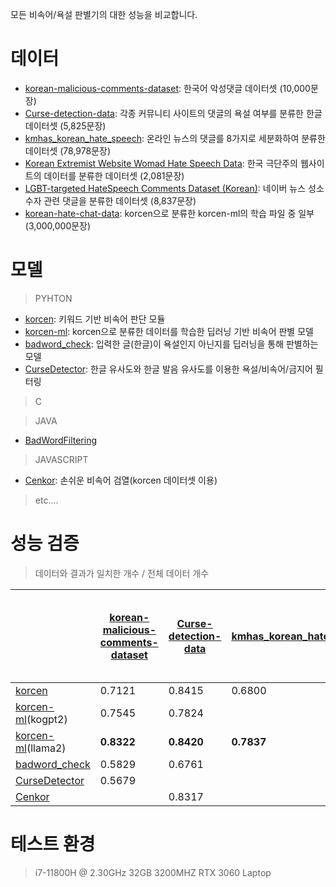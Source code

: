모든 비속어/욕설 판별기의 대한 성능을 비교합니다.
# 데이터
- [korean-malicious-comments-dataset](https://github.com/ZIZUN/korean-malicious-comments-dataset): 한국어 악성댓글 데이터셋 (10,000문장)
- [Curse-detection-data](https://github.com/2runo/Curse-detection-data): 각종 커뮤니티 사이트의 댓글의 욕설 여부를 분류한 한글 데이터셋 (5,825문장)
- [kmhas_korean_hate_speech](https://huggingface.co/datasets/jeanlee/kmhas_korean_hate_speech): 온라인 뉴스의 댓글를 8가지로 세분화하여 분류한 데이터셋 (78,978문장)
- [Korean Extremist Website Womad Hate Speech Data](https://www.kaggle.com/datasets/captainnemo9292/korean-extremist-website-womad-hate-speech-data/data): 한국 극단주의 웹사이트의 데이터를 분류한 데이터셋 (2,081문장)
- [LGBT-targeted HateSpeech Comments Dataset (Korean)](https://www.kaggle.com/datasets/junbumlee/lgbt-hatespeech-comments-at-naver-news-korean): 네이버 뉴스 성소수자 관련 댓글을 분류한 데이터셋 (8,837문장)
- [korean-hate-chat-data](https://www.kaggle.com/datasets/tanat05/korean-hate-chat-data): korcen으로 분류한 korcen-ml의 학습 파일 중 일부(3,000,000문장)

# 모델
> PYHTON
- [korcen](https://github.com/KR-korcen/korcen): 키워드 기반 비속어 판단 모듈
- [korcen-ml](https://github.com/KR-korcen/korcen-ml/blob/main/README.md): korcen으로 분류한 데이터를 학습한 딥러닝 기반 비속어 판별 모델
- [badword_check](https://github.com/Nam-SW/badword_check): 입력한 글(한글)이 욕설인지 아닌지를 딥러닝을 통해 판별하는 모델
- [CurseDetector](https://github.com/mangto/CurseDetector): 한글 유사도와 한글 발음 유사도를 이용한 욕설/비속어/금지어 필터링
> C

> JAVA
- [BadWordFiltering](https://github.com/VaneProject/bad-word-filtering)

> JAVASCRIPT
- [Cenkor](https://github.com/sh9351/cenkor): 손쉬운 비속어 검열(korcen 데이터셋 이용)

> etc....


# 성능 검증
> 데이터와 결과가 일치한 개수 / 전체 데이터 개수

|  | [korean-malicious-comments-dataset](https://github.com/ZIZUN/korean-malicious-comments-dataset) | [Curse-detection-data](https://github.com/2runo/Curse-detection-data) | [kmhas_korean_hate_speech](https://huggingface.co/datasets/jeanlee/kmhas_korean_hate_speech) | [Korean Extremist Website Womad Hate Speech Data](https://www.kaggle.com/datasets/captainnemo9292/korean-extremist-website-womad-hate-speech-data/data) | [LGBT-targeted HateSpeech Comments Dataset (Korean)](https://www.kaggle.com/datasets/junbumlee/lgbt-hatespeech-comments-at-naver-news-korean) | [korean-hate-chat-data](https://www.kaggle.com/datasets/tanat05/korean-hate-chat-data) | 평균 처리 속도 |
|------|------|------|------|------|------|------|------|
| [korcen](https://github.com/KR-korcen/korcen) | 0.7121 | 0.8415 | 0.6800 | 0.6305 | 0.4479 |  | 11ms |
| [korcen-ml](https://github.com/KR-korcen/korcen-ml/blob/main/README.md)(kogpt2) | 0.7545 | 0.7824 |  | 0.7055 | 0.6875 |  | 45ms |
| [korcen-ml](https://github.com/KR-korcen/korcen-ml/blob/main/README.md)(llama2) | **0.8322** | **0.8420** | **0.7837** | **0.7120** | **0.7477** |  | 38ms |
| [badword_check](https://github.com/Nam-SW/badword_check) | 0.5829 | 0.6761 |  | 0.6410 | 0.4738 |  | 43ms |
| [CurseDetector](https://github.com/mangto/CurseDetector) | 0.5679 |  |  | 0.5785 |  |  | 267ms |
| [Cenkor](https://github.com/sh9351/cenkor) |  | 0.8317 |  | 0.6275 |  |  | **0.19**ms |

# 테스트 환경
> i7-11800H @ 2.30GHz
> 32GB 3200MHZ
> RTX 3060 Laptop
